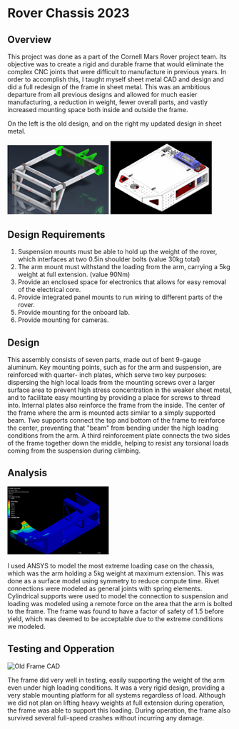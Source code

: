 # Rover Chassis 2023 #

## Overview ##

This project was done as a part of the Cornell Mars Rover project team.
Its objective was to create a rigid and durable frame that would eliminate
the complex CNC joints that were difficult to manufacture in previous years.
In order to accomplish this, I taught myself sheet metal CAD and design and
did a full redesign of the frame in sheet metal. This was an ambitious 
departure from all previous designs and allowed for much easier manufacturing, 
a reduction in weight, fewer overall parts, and vastly increased mounting 
space both inside and outside the frame.

On the left is the old design, and on the right my updated design in sheet
metal.

<p float="left">
  <img src="/images/Old_Frame_CAD.jpg" alt="Old Frame CAD" width="45%" />
  <img src="/images/Frame%20CAD.png" alt="Frame CAD" width="45%" />
</p>

## Design Requirements ##

<ol>
    <li>Suspension mounts must be able to hold up the weight of the rover, which interfaces at two 0.5in shoulder bolts (value 30kg total)</li>
    <li>The arm mount must withstand the loading from the arm, carrying a 5kg weight at full extension. (value 90Nm)</li>
    <li>Provide an enclosed space for electronics that allows for easy removal of the electrical core.</li>
    <li>Provide integrated panel mounts to run wiring to different parts of the rover.</li>
    <li>Provide mounting for the onboard lab.</li>
    <li>Provide mounting for cameras.</li>
</ol>

## Design ##

This assembly consists of seven parts, made out of bent 9-gauge aluminum. Key
mounting points, such as for the arm and suspension, are reinforced with quarter-
inch plates, which serve two key purposes: dispersing the high local loads from
the mounting screws over a larger surface area to prevent high stress concentration
in the weaker sheet metal, and to facilitate easy mounting by providing a place
for screws to thread into. Internal plates also reinforce the frame from the inside.
The center of the frame where the arm is mounted acts similar to a simply supported
beam. Two supports connect the top and bottom of the frame to reinforce the center,
preventing that "beam" from bending under the high loading conditions from the arm.
A third reinforcement plate connects the two sides of the frame together down the
middle, helping to resist any torsional loads coming from the suspension during
climbing.


## Analysis ##

<img src="/images/Frame_ANSYS.png" alt="Old Frame CAD" width="45%" />

I used ANSYS to model the most extreme loading case on the chassis, which was the
arm holding a 5kg weight at maximum extension. This was done as a surface model
using symmetry to reduce compute time. Rivet connections were modeled as general joints
with spring elements. Cylindrical supports were used to model the connection to
suspension and loading was modeled using a remote force on the area that the arm
is bolted to the frame. The frame was found to have a factor of safety of 1.5 before
yield, which was deemed to be acceptable due to the extreme conditions we modeled.

## Testing and Opperation ##

<img src="/images/9j2mvf.gif" alt="Old Frame CAD" width="45%" />

The frame did very well in testing, easily supporting the weight of the arm even under
high loading conditions. It was a very rigid design, providing a very stable mounting
platform for all systems regardless of load. Although we did not plan on lifting heavy
weights at full extension during operation, the frame was able to support this loading.
During operation, the frame also survived several full-speed crashes without incurring
any damage.



